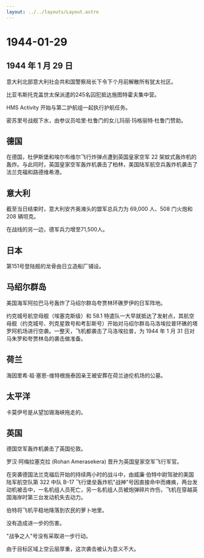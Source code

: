 ```yaml
---
layout: ../../layouts/Layout.astro
---
```


# 1944-01-29

## 1944 年 1 月 29 日

意大利北部意大利社会共和国警察局长下令下个月前解散所有犹太社区。

比亚韦斯托克盖世太保派遣的245名囚犯抵达施图特霍夫集中营。

HMS Activity 开始与第二护航组一起执行护航任务。

密苏里号战舰下水，由参议员哈里·杜鲁门的女儿玛丽·玛格丽特·杜鲁门赞助。

## 德国

在德国，杜伊斯堡和埃尔布维尔飞行炸弹点遭到英国皇家空军 22
架蚊式轰炸机的轰炸。与此同时，英国皇家空军轰炸机袭击了柏林，美国陆军航空兵轰炸机袭击了法兰克福和路德维希港。

## 意大利

截至当日结束时，意大利安齐奥滩头的盟军总兵力为 69,000 人、508 门火炮和
208 辆坦克。

在战线的另一边，德军兵力增至71,500人。

## 日本

第151号登陆舰的龙骨由日立造船厂铺设。

## 马绍尔群岛

美国海军阿拉巴马号轰炸了马绍尔群岛夸贾林环礁罗伊的日军阵地。

约克城号航空母舰（埃塞克斯级）和 58.1
特遣队一大早就抵达了发射点，其航空母舰（约克城号、列克星敦号和考彭斯号）开始对马绍尔群岛马洛埃拉普环礁的塔罗阿机场进行空袭。一整天，飞机都袭击了马洛埃拉普，为
1944 年 1 月 31 日对马朱罗和夸贾林岛的袭击做准备。

## 荷兰

海因里希·祖·塞恩-维特根施泰因亲王被安葬在荷兰迪伦机场的公墓。

## 太平洋

卡莫伊号是从望加锡海峡拖走的。

## 英国

德国空军轰炸机袭击了英国伦敦。

罗汉·阿梅拉塞克拉 (Rohan Amerasekera) 晋升为英国皇家空军飞行军官。

在突袭德国法兰克福后开始的持续两小时的战斗中，由威廉·伯特中尉驾驶的美国陆军航空队第
322 中队 B-17
飞行堡垒轰炸机"战神"号因直接命中而瘫痪，两台发动机被击中，一名机组人员死亡，另一名机组人员被炮弹碎片炸伤，飞机在穿越英国海岸时第三台发动机失去动力。

伯特将飞机平稳地降落到农民的萝卜地里。

没有造成进一步的伤害。

"战争之人"号没有采取进一步行动。

由于目标区域上空云层厚重，这次袭击被认为意义不大。
